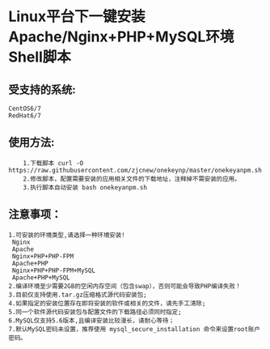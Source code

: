 Linux平台下一键安装Apache/Nginx+PHP+MySQL环境Shell脚本
========

受支持的系统:
----
	CentOS6/7
	RedHat6/7

使用方法:
----
        1.下载脚本 curl -O https://raw.githubusercontent.com/zjcnew/onekeynp/master/onekeyanpm.sh
        2.修改脚本，配置需要安装的应用相关文件的下载地址，注释掉不需安装的应用。
        3.执行脚本自动安装 bash onekeyanpm.sh

注意事项：
----
	1.可安装的环境类型,请选择一种环境安装!
	 Nginx
	 Apache
	 Nginx+PHP+PHP-FPM
	 Apache+PHP
	 Nginx+PHP+PHP-FPM+MySQL
	 Apache+PHP+MySQL
	2.编译环境至少需要2GB的空闲内存空间（包含swap），否则可能会导致PHP编译失败！
	3.目前仅支持使用.tar.gz压缩格式源代码安装包;
	4.如果指定的安装位置存在即将安装的软件或相关的文件，请先手工清除;
	5.同一个软件源代码安装包与配置文件的下载路径必须同时指定;
	6.MySQL仅支持5.6版本,且编译安装比较漫长，请耐心等待；
	7.默认MySQL密码未设置，推荐使用 mysql_secure_installation 命令来设置root账户密码。
